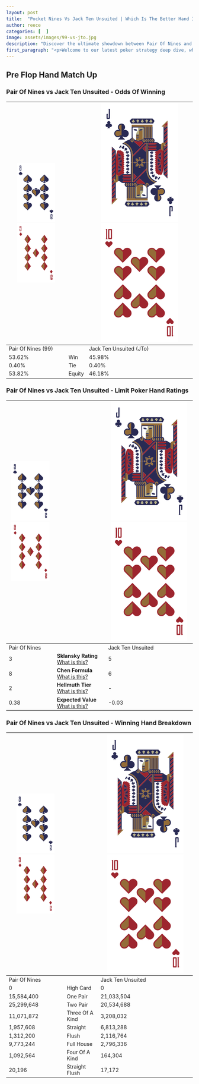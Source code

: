 ```yaml
---
layout: post
title:  "Pocket Nines Vs Jack Ten Unsuited | Which Is The Better Hand In Poker? A Complete Guide"
author: reece
categories: [  ]
image: assets/images/99-vs-jto.jpg
description: "Discover the ultimate showdown between Pair Of Nines and Jack Ten Unsuited in poker! Uncover the odds, strategies, and scenarios where one hand triumphs over the other. Get ready to up your poker game with this thrilling analysis."
first_paragraph: "<p>Welcome to our latest poker strategy deep dive, where we're pitting two distinct hands against each other in a high-stakes showdown: Pair Of Nines vs Jack Ten Unsuited.</p><p>In the dynamic world of poker, every decision counts, and knowing which hand holds the upper hand is key to your success at the table.</p><p>In this article, we'll dissect these two hands, explore the scenarios where one dominates the other, and equip you with the knowledge to make strategic choices that can tip the odds in your favor.</p><p>Get ready to unravel the intriguing dynamics of these poker hands and elevate your game to new heights.</p>"
---
```




[comment]: # (sp0)

## Pre Flop Hand Match Up

<div class="table hand-ratings" markdown="1"> 



### Pair Of Nines vs Jack Ten Unsuited - Odds Of Winning


    
| ![image info](assets/images/hand1/9.png) ![image info](assets/images/hand1/9o.png) |  | ![image info](assets/images/hand2/J.png) ![image info](assets/images/hand2/To.png) |
| -------- | -------- | -------- |
| Pair Of Nines (99) |  | Jack Ten Unsuited (JTo) |
| 53.62% | Win | 45.98% |
| 0.40% | Tie | 0.40% |
| 53.82% | Equity | 46.18% |




[comment]: # (sp1)



### Pair Of Nines vs Jack Ten Unsuited - Limit Poker Hand Ratings


    
| ![image info](assets/images/hand1/9.png) ![image info](assets/images/hand1/9o.png) |  | ![image info](assets/images/hand2/J.png) ![image info](assets/images/hand2/To.png) |
| -------- | -------- | -------- |
| Pair Of Nines |  | Jack Ten Unsuited |
| 3 | **Sklansky Rating** [What is this?](/sklansky-rating-explained) | 5 |
| 8 | **Chen Formula** [What is this?](/chen-formula-explained) | 6 |
| 2 | **Hellmuth Tier** [What is this?](/Hellmuth-tier-explained) | - |
| 0.38 | **Expected Value** [What is this?](/expected-value-explained) | -0.03 |




[comment]: # (sp2)



### Pair Of Nines vs Jack Ten Unsuited - Winning Hand Breakdown


    
| ![image info](assets/images/hand1/9.png) ![image info](assets/images/hand1/9o.png) |  | ![image info](assets/images/hand2/J.png) ![image info](assets/images/hand2/To.png) |
| -------- | -------- | -------- |
| Pair Of Nines |  | Jack Ten Unsuited |
| 0 | High Card | 0 |
| 15,584,400 | One Pair | 21,033,504 |
| 25,299,648 | Two Pair | 20,534,688 |
| 11,071,872 | Three Of A Kind | 3,208,032 |
| 1,957,608 | Straight | 6,813,288 |
| 1,312,200 | Flush | 2,116,764 |
| 9,773,244 | Full House | 2,796,336 |
| 1,092,564 | Four Of A Kind | 164,304 |
| 20,196 | Straight Flush | 17,172 |




[comment]: # (sp3)



</div>

[comment]: # (sp4)



[comment]: # (sp5)

